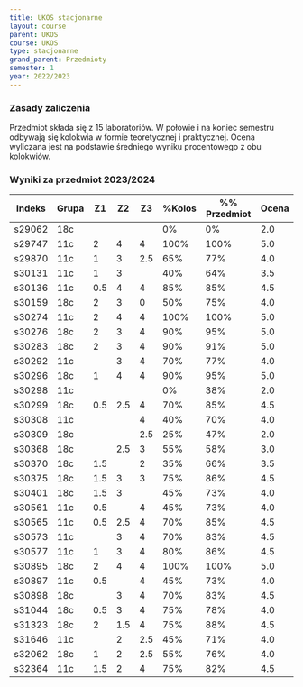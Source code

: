 ```yaml
---
title: UKOS stacjonarne
layout: course
parent: UKOS
course: UKOS
type: stacjonarne
grand_parent: Przedmioty
semester: 1
year: 2022/2023
---
```

### Zasady zaliczenia
Przedmiot składa się z 15 laboratoriów. W połowie i na koniec semestru odbywają się kolokwia w formie teoretycznej i praktycznej. Ocena wyliczana jest na podstawie średniego wyniku procentowego z obu kolokwiów.

### Wyniki za przedmiot 2023/2024

| Indeks | Grupa | Z1  | Z2  | Z3  | %Kolos | %% Przedmiot | Ocena |
| ------ | ----- | --- | --- | --- | ------ | ------------ | ----- |
| s29062 | 18c   |     |     |     | 0%     | 0%           | 2.0   |
| s29747 | 11c   | 2   | 4   | 4   | 100%   | 100%         | 5.0   |
| s29870 | 11c   | 1   | 3   | 2.5 | 65%    | 77%          | 4.0   |
| s30131 | 11c   | 1   | 3   |     | 40%    | 64%          | 3.5   |
| s30136 | 11c   | 0.5 | 4   | 4   | 85%    | 85%          | 4.5   |
| s30159 | 18c   | 2   | 3   | 0   | 50%    | 75%          | 4.0   |
| s30274 | 11c   | 2   | 4   | 4   | 100%   | 100%         | 5.0   |
| s30276 | 18c   | 2   | 3   | 4   | 90%    | 95%          | 5.0   |
| s30283 | 18c   | 2   | 3   | 4   | 90%    | 91%          | 5.0   |
| s30292 | 11c   |     | 3   | 4   | 70%    | 77%          | 4.0   |
| s30296 | 18c   | 1   | 4   | 4   | 90%    | 95%          | 5.0   |
| s30298 | 11c   |     |     |     | 0%     | 38%          | 2.0   |
| s30299 | 18c   | 0.5 | 2.5 | 4   | 70%    | 85%          | 4.5   |
| s30308 | 11c   |     |     | 4   | 40%    | 70%          | 4.0   |
| s30309 | 18c   |     |     | 2.5 | 25%    | 47%          | 2.0   |
| s30368 | 18c   |     | 2.5 | 3   | 55%    | 58%          | 3.0   |
| s30370 | 18c   | 1.5 |     | 2   | 35%    | 66%          | 3.5   |
| s30375 | 18c   | 1.5 | 3   | 3   | 75%    | 86%          | 4.5   |
| s30401 | 18c   | 1.5 | 3   |     | 45%    | 73%          | 4.0   |
| s30561 | 11c   | 0.5 |     | 4   | 45%    | 73%          | 4.0   |
| s30565 | 11c   | 0.5 | 2.5 | 4   | 70%    | 85%          | 4.5   |
| s30573 | 11c   |     | 3   | 4   | 70%    | 83%          | 4.5   |
| s30577 | 11c   | 1   | 3   | 4   | 80%    | 86%          | 4.5   |
| s30895 | 18c   | 2   | 4   | 4   | 100%   | 100%         | 5.0   |
| s30897 | 11c   | 0.5 |     | 4   | 45%    | 73%          | 4.0   |
| s30898 | 18c   |     | 3   | 4   | 70%    | 83%          | 4.5   |
| s31044 | 18c   | 0.5 | 3   | 4   | 75%    | 78%          | 4.0   |
| s31323 | 18c   | 2   | 1.5 | 4   | 75%    | 88%          | 4.5   |
| s31646 | 11c   |     | 2   | 2.5 | 45%    | 71%          | 4.0   |
| s32062 | 18c   | 1   | 2   | 2.5 | 55%    | 76%          | 4.0   |
| s32364 | 11c   | 1.5 | 2   | 4   | 75%    | 82%          | 4.5   |